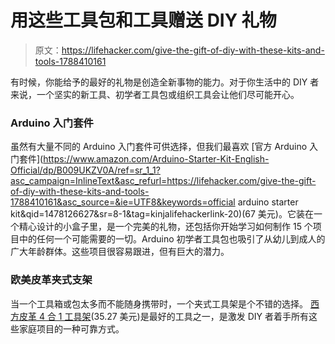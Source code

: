 # 用这些工具包和工具赠送 DIY 礼物

> 原文：<https://lifehacker.com/give-the-gift-of-diy-with-these-kits-and-tools-1788410161>

有时候，你能给予的最好的礼物是创造全新事物的能力。对于你生活中的 DIY 者来说，一个坚实的新工具、初学者工具包或组织工具会让他们尽可能开心。



### Arduino 入门套件

虽然有大量不同的 Arduino 入门套件可供选择，但我们最喜欢 [官方 Arduino 入门套件](https://www.amazon.com/Arduino-Starter-Kit-English-Official/dp/B009UKZV0A/ref=sr_1_1?asc_campaign=InlineText&asc_refurl=https://lifehacker.com/give-the-gift-of-diy-with-these-kits-and-tools-1788410161&asc_source=&ie=UTF8&keywords=official arduino starter kit&qid=1478126627&sr=8-1&tag=kinjalifehackerlink-20)(67 美元)。它装在一个精心设计的小盒子里，是一个完美的礼物，还包括你开始学习如何制作 15 个项目中的任何一个可能需要的一切。Arduino 初学者工具包也吸引了从幼儿到成人的广大年龄群体。这些项目很容易跟进，但有巨大的潜力。

### 欧美皮革夹式支架

当一个工具箱或包太多而不能随身携带时，一个夹式工具架是个不错的选择。 [西方皮革 4 合 1 工具架](https://www.amazon.com/Occidental-Leather-5523-Clip-On-Holder/dp/B00866BAYU/?asc_campaign=InlineText&asc_refurl=https://lifehacker.com/give-the-gift-of-diy-with-these-kits-and-tools-1788410161&asc_source=&tag=kinjalifehackerlink-20)(35.27 美元)是最好的工具之一，是激发 DIY 者着手所有这些家庭项目的一种可靠方式。